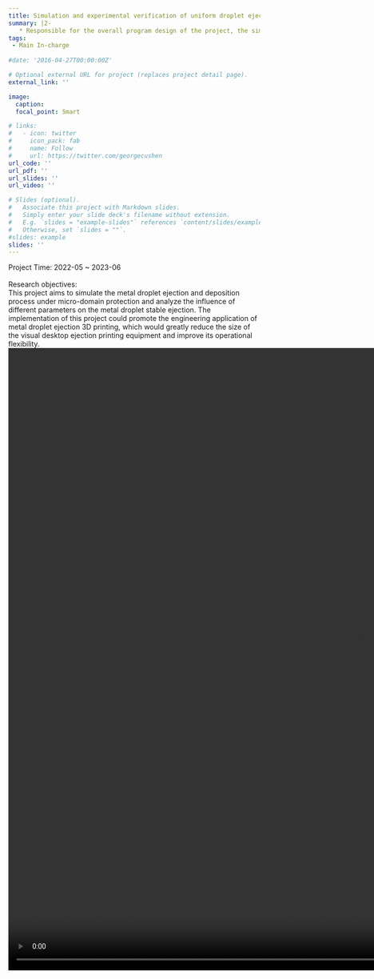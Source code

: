 ```yaml
---
title: Simulation and experimental verification of uniform droplet ejection under shielding gas (A project from Hunan Province)
summary: |2-
   * Responsible for the overall program design of the project, the simulation of gas-liquid two-phase flow during droplet ejection, Simulation of impact and solidification process between droplets and substrate, experiment experimental verification research.
tags:
 - Main In-charge
  
#date: '2016-04-27T00:00:00Z'

# Optional external URL for project (replaces project detail page).
external_link: ''

image:
  caption: 
  focal_point: Smart

# links:
#   - icon: twitter
#     icon_pack: fab
#     name: Follow
#     url: https://twitter.com/georgecushen
url_code: ''
url_pdf: ''
url_slides: ''
url_video: ''

# Slides (optional).
#   Associate this project with Markdown slides.
#   Simply enter your slide deck's filename without extension.
#   E.g. `slides = "example-slides"` references `content/slides/example-slides.md`.
#   Otherwise, set `slides = ""`.
#slides: example
slides: ''
---
```

Project Time: 2022-05 ~ 2023-06\
\
Research objectives:\
This project aims to simulate the metal droplet ejection and deposition process under micro-domain protection and analyze the influence of different parameters on the metal droplet stable ejection. The implementation of this project could promote the engineering application of metal droplet ejection 3D printing, which would greatly reduce the size of the visual desktop ejection printing equipment and improve its operational flexibility.\
<video src="/stasic/videos/droplet.mp4" autoplay="true" controls="controls" width="1400" height="1244">
</video>